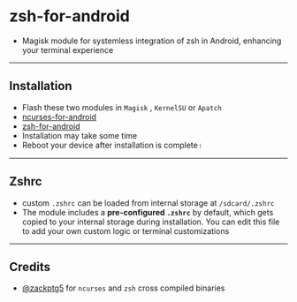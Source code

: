 # zsh-for-android

- Magisk module for systemless integration of zsh in Android, enhancing your terminal experience 
---
## Installation
- Flash these two modules in `Magisk` , `KernelSU` or `Apatch`
- [ncurses-for-android](https://github.com/rhythmcache/zsh-for-android/releases/download/V1/ncursesw-for-android.zip)
- [zsh-for-android](https://github.com/rhythmcache/zsh-for-android/releases/download/V1/zsh-for-android.zip)
- Installation may take some time
- Reboot your device after installation is complete।
---
## Zshrc
- custom `.zshrc` can be loaded from internal storage at `/sdcard/.zshrc`
- The module includes a **pre-configured `.zshrc`** by default, which gets copied to your internal storage during installation. You can edit this file to add your own custom logic or terminal customizations
---
## Credits

- [@zackptg5](https://github.com/Zackptg5) for `ncurses` and `zsh` cross compiled binaries

  



